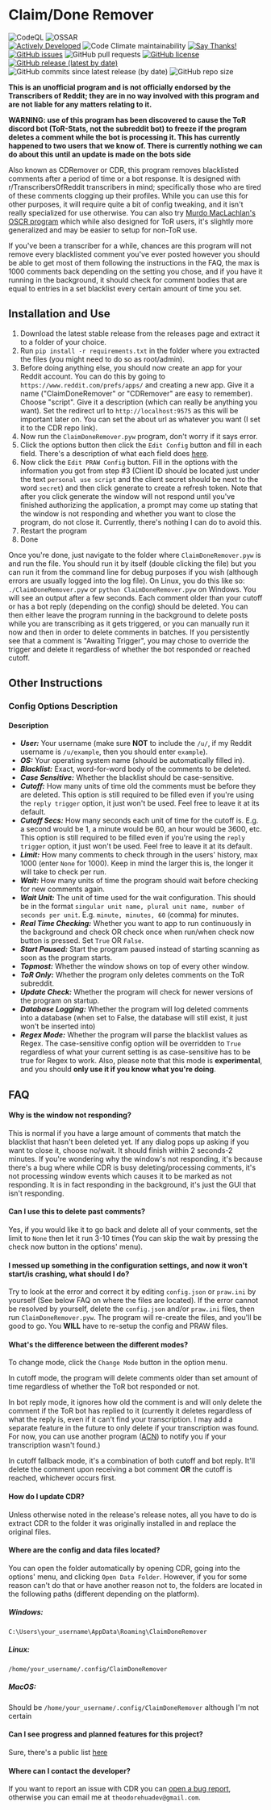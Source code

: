 # Claim/Done Remover

![CodeQL](https://github.com/TheodoreHua/ClaimDoneRemover/workflows/CodeQL/badge.svg)
![OSSAR](https://github.com/TheodoreHua/ClaimDoneRemover/workflows/OSSAR/badge.svg)  
[![Actively Developed](https://img.shields.io/badge/Maintenance%20Level-Actively%20Developed-brightgreen.svg)](https://github.com/TheodoreHua/MaintenanceLevels#actively-developed)
![Code Climate maintainability](https://img.shields.io/codeclimate/maintainability-percentage/TheodoreHua/ClaimDoneRemover)
[![Say Thanks!](https://img.shields.io/badge/Say%20Thanks-!-1EAEDB.svg)](https://saythanks.io/to/theodorehuadev@gmail.com)  
[![GitHub issues](https://img.shields.io/github/issues/TheodoreHua/ClaimDoneRemover)](https://github.com/TheodoreHua/ClaimDoneRemover/issues)
![GitHub pull requests](https://img.shields.io/github/issues-pr/TheodoreHua/ClaimDoneRemover)
[![GitHub license](https://img.shields.io/github/license/TheodoreHua/ClaimDoneRemover)](https://github.com/TheodoreHua/ClaimDoneRemover/blob/master/LICENSE)
[![GitHub release (latest by date)](https://img.shields.io/github/v/release/TheodoreHua/ClaimDoneRemover)](https://github.com/TheodoreHua/ClaimDoneRemover/releases/latest)
![GitHub commits since latest release (by date)](https://img.shields.io/github/commits-since/TheodoreHua/ClaimDoneRemover/latest/dev)
![GitHub repo size](https://img.shields.io/github/repo-size/TheodoreHua/ClaimDoneRemover)

**This is an unofficial program and is not officially endorsed by the Transcribers of Reddit; they are in no way
involved with this program and are not liable for any matters relating to it.**

**WARNING: use of this program has been discovered to cause the ToR discord bot (ToR-Stats, not the subreddit bot) to
freeze if the program deletes a comment while the bot is processing it. This has currently happened to two users that we
know of. There is currently nothing we can do about this until an update is made on the bots side**

Also known as CDRemover or CDR, this program removes blacklisted comments after a period of time or a bot
response. It is designed with r/TranscribersOfReddit transcribers in mind; specifically those who are tired of these
comments clogging up their profiles. While you can use this for other purposes, it will require quite a bit of config
tweaking, and it isn't really specialized for use otherwise. You can also try 
[Murdo MacLachlan's OSCR program](https://github.com/MurdoMaclachlan/oscr) which while also designed for ToR users, it's
slightly more generalized and may be easier to setup for non-ToR use.

If you've been a transcriber for a while, chances are this program will not remove every blacklisted comment you've ever
posted however you should be able to get most of them following the instructions in the FAQ, the max is 1000 comments
back depending on the setting you chose, and if you have it running in the background, it should check for comment
bodies that are equal to entries in a set blacklist every certain amount of time you set.

## Installation and Use

1. Download the latest stable release from the releases page and extract it to a folder of your choice.
2. Run `pip install -r requirements.txt` in the folder where you extracted the files (you might need to do so as
   root/admin).
3. Before doing anything else, you should now create an app for your Reddit account. You can do this by going to
   `https://www.reddit.com/prefs/apps/` and creating a new app. Give it a name ("ClaimDoneRemover" or "CDRemover" are
   easy to remember). Choose "script". Give it a description (which can really be anything you want). Set the redirect
   url to `http://localhost:9575` as this will be important later on. You can set the about url as whatever you want (I
   set it to the CDR repo link).
4. Now run the `ClaimDoneRemover.pyw` program, don't worry if it says error.
5. Click the options button then click the `Edit Config` button and fill in each field. There's a description of what
   each field does [here](#config-options-description).
6. Now click the `Edit PRAW Config` button. Fill in the options with the information you got from step #3 (Client ID
   should be located just under the text `personal use script` and the client secret should be next to the
   word `secret`) and then click generate to create a refresh token. Note that after you click generate the window will
   not respond until you've finished authorizing the application, a prompt may come up stating that the window is not
   responding and whether you want to close the program, do not close it. Currently, there's nothing I can do to avoid
   this.
7. Restart the program
8. Done

Once you're done, just navigate to the folder where `ClaimDoneRemover.pyw` is and run the file. You should run it by
itself (double clicking the file) but you can run it from the command line for debug purposes if you wish (although
errors are usually logged into the log file). On Linux, you do this like so: `./ClaimDoneRemover.pyw`
or `python ClaimDoneRemover.pyw` on Windows. You will see an output after a few seconds. Each comment older than your
cutoff or has a bot reply (depending on the config) should be deleted. You can then either leave the program running in
the background to delete posts while you are transcribing as it gets triggered, or you can manually run it now and
then in order to delete comments in batches. If you persistently see that a comment is "Awaiting Trigger", you may chose
to override the trigger and delete it regardless of whether the bot responded or reached cutoff.

## Other Instructions

### Config Options Description

#### Description

- ***User:*** Your username (make sure **NOT** to include the `/u/`, if my Reddit username is `/u/example`, then you 
  should enter `example`).
- ***OS:*** Your operating system name (should be automatically filled in).
- ***Blacklist:*** Exact, word-for-word body of the comments to be deleted.
- ***Case Sensitive:*** Whether the blacklist should be case-sensitive.
- ***Cutoff:*** How many units of time old the comments must be before they are deleted. This option is still required
  to be filled even if you're using the `reply trigger` option, it just won't be used. Feel free to leave it at its
  default.
- ***Cutoff Secs:*** How many seconds each unit of time for the cutoff is. E.g. a second would be 1, a minute would be
  60, an hour would be 3600, etc. This option is still required to be filled even if you're using the `reply trigger`
  option, it just won't be used. Feel free to leave it at its default.
- ***Limit:*** How many comments to check through in the users' history, max 1000 (enter `None` for 1000). Keep in mind
  the larger this is, the longer it will take to check per run.
- ***Wait:*** How many units of time the program should wait before checking for new comments again.
- ***Wait Unit:*** The unit of time used for the wait configuration. This should be in the
  format `singular unit name, plural unit name, number of seconds per unit`. E.g. `minute, minutes, 60` (comma) for minutes.
- ***Real Time Checking:*** Whether you want to app to run continuously in the background and check OR check once when
  run/when check now button is pressed. Set `True` OR `False`.
- ***Start Paused:*** Start the program paused instead of starting scanning as soon as the program starts.
- ***Topmost:*** Whether the window shows on top of every other window.
- ***ToR Only:*** Whether the program only deletes comments on the ToR subreddit.
- ***Update Check:*** Whether the program will check for newer versions of the program on startup.
- ***Database Logging:*** Whether the program will log deleted comments into a database (when set to False, the database
  will still exist, it just won't be inserted into)
- ***Regex Mode:*** Whether the program will parse the blacklist values as Regex. The case-sensitive config option will
  be overridden to `True` regardless of what your current setting is as case-sensitive has to be true for Regex to work.
  Also, please note that this mode is **experimental**, and you should **only use it if you know what you're doing**.

## FAQ

#### Why is the window not responding?

This is normal if you have a large amount of comments that match the blacklist that hasn't been deleted yet. If any
dialog pops up asking if you want to close it, choose no/wait. It should finish within 2 seconds-2 minutes. If you're
wondering why the window's not responding, it's because there's a bug where while CDR is busy deleting/processing
comments, it's not processing window events which causes it to be marked as not responding. It is in fact responding in
the background, it's just the GUI that isn't responding.

#### Can I use this to delete past comments?

Yes, if you would like it to go back and delete all of your comments, set the limit to `None` then let it run 3-10
times (You can skip the wait by pressing the check now button in the options' menu).

#### I messed up something in the configuration settings, and now it won't start/is crashing, what should I do?

Try to look at the error and correct it by editing `config.json` or `praw.ini` by yourself (See below FAQ on where the
files are located). If the error cannot be resolved by yourself, delete the `config.json` and/or `praw.ini` files, then
run `ClaimDoneRemover.pyw`. The program will re-create the files, and you'll be good to go. You **WILL** have to
re-setup the config and PRAW files.

#### What's the difference between the different modes?

To change mode, click the `Change Mode` button in the option menu.

In cutoff mode, the program will delete comments older than set amount of time regardless of whether the ToR bot
responded or not.

In bot reply mode, it ignores how old the comment is and will only delete the comment if the ToR bot
has replied to it (currently it deletes regardless of what the reply is, even if it can't find your transcription. I may
add a separate feature in the future to only delete if your transcription was found. For now, you can use another
program ([ACN](https://www.github.com/TheodoreHua/AlreadyClaimedNotifier)) to notify you if your transcription wasn't
found.)

In cutoff fallback mode, it's a combination of both cutoff and bot reply. It'll delete the comment upon receiving a bot
comment **OR** the cutoff is reached, whichever occurs first.

#### How do I update CDR?

Unless otherwise noted in the release's release notes, all you have to do is extract CDR to the folder it was originally
installed in and replace the original files.

#### Where are the config and data files located?

You can open the folder automatically by opening CDR, going into the options' menu, and clicking `Open Data Folder`.
However, if you for some reason can't do that or have another reason not to, the folders are located in the following
paths
(different depending on the platform).

##### Windows:

`C:\Users\your_username\AppData\Roaming\ClaimDoneRemover`

##### Linux:

`/home/your_username/.config/ClaimDoneRemover`

##### MacOS:

Should be `/home/your_username/.config/ClaimDoneRemover` although I'm not certain

#### Can I see progress and planned features for this project?

Sure, there's a public list [here](https://app.gitkraken.com/glo/board/X0vAsD2bBQARuQty)

#### Where can I contact the developer?

If you want to report an issue with CDR you can
[open a bug report](https://github.com/TheodoreHua/ClaimDoneRemover/issues/new), otherwise you can email me
at `theodorehuadev@gmail.com`.
